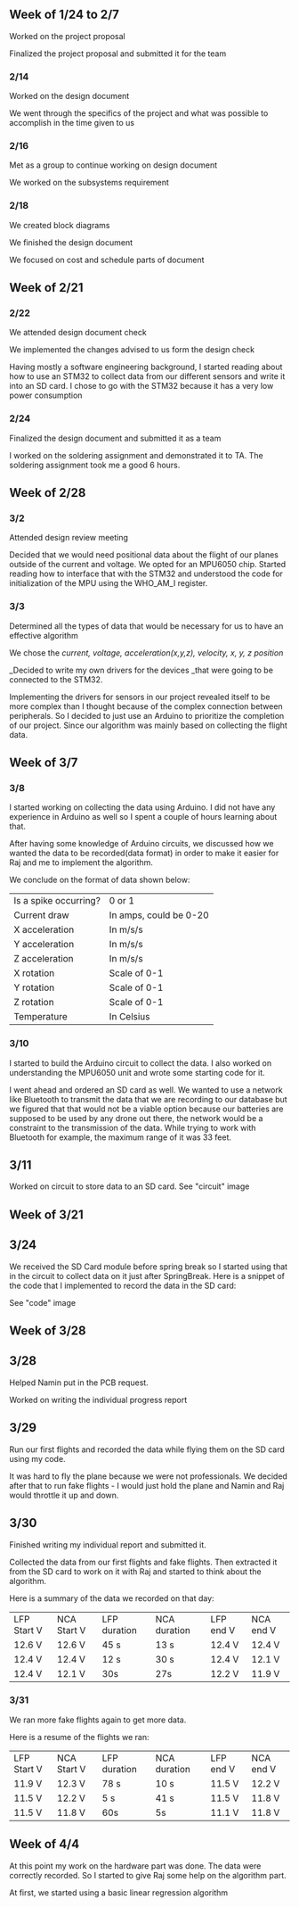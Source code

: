 ## Week of 1/24 to 2/7

Worked on the project proposal

Finalized the project proposal and submitted it for the team


### 2/14

Worked on the design document

We went through the specifics of the project and what was possible to accomplish in the time given to us


### 2/16

Met as a group to continue working on design document

We worked on the subsystems requirement


### 2/18

We created block diagrams

We finished the design document

We focused on cost and schedule parts of document

## Week of 2/21


### 2/22

We attended design document check

We implemented the changes advised to us form the design check

Having mostly a software engineering background, I started reading about how to use an STM32 to collect data from our different sensors and write it into an SD card. I chose to go with the STM32 because it has a very low power consumption


### 2/24

Finalized the design document and submitted it as a team

I worked on the soldering assignment and demonstrated it to TA. The soldering assignment took me a good 6 hours.

## Week of 2/28


### 3/2

Attended design review meeting

Decided that we would need positional data about the flight of our planes outside of the current and voltage. We opted for an MPU6050 chip. Started reading how to interface that with the STM32 and understood the code for initialization of the MPU using the WHO_AM_I register.


### 3/3

Determined all the types of data that would be necessary for us to have an effective algorithm

We chose the _current, voltage, acceleration(x,y,z), velocity, x, y, z position_

_Decided to write my own drivers for the devices _that were going to be connected to the STM32.

Implementing the drivers for sensors in our project revealed itself to be more complex than I thought because of the complex connection between peripherals. So I decided to just use an Arduino to prioritize the completion of our project. Since our algorithm was mainly based on collecting the flight data.


## Week of 3/7


### 3/8

I started working on collecting the data using Arduino. I did not have any experience in Arduino as well so I spent a couple of hours learning about that.

After having some knowledge of Arduino circuits, we discussed how we wanted the data to be recorded(data format) in order to make it easier for Raj and me to implement the algorithm.

We conclude on the format of data shown below:


<table>
  <tr>
   <td>Is a spike occurring?
   </td>
   <td>0 or 1
   </td>
  </tr>
  <tr>
   <td>Current draw
   </td>
   <td>In amps, could be 0-20
   </td>
  </tr>
  <tr>
   <td>X acceleration
   </td>
   <td>In m/s/s
   </td>
  </tr>
  <tr>
   <td>Y acceleration
   </td>
   <td>In m/s/s
   </td>
  </tr>
  <tr>
   <td>Z acceleration
   </td>
   <td>In m/s/s
   </td>
  </tr>
  <tr>
   <td>X rotation
   </td>
   <td>Scale of 0-1
   </td>
  </tr>
  <tr>
   <td>Y rotation
   </td>
   <td>Scale of 0-1
   </td>
  </tr>
  <tr>
   <td>Z rotation
   </td>
   <td>Scale of 0-1
   </td>
  </tr>
  <tr>
   <td>Temperature
   </td>
   <td>In Celsius
   </td>
  </tr>
</table>



### 3/10

I started to build the Arduino circuit to collect the data. I also worked on understanding the MPU6050 unit and wrote some starting code for it.

I went ahead and ordered an SD card as well. We wanted to use a network like Bluetooth to transmit the data that we are recording to our database but we figured that that would not be a viable option because our batteries are supposed to be used by any drone out there, the network would be a constraint to the transmission of the data. While trying to work with Bluetooth for example, the maximum range of it was 33 feet.


## 3/11

Worked on circuit to store data to an SD card. See "circuit" image

## Week of 3/21


## 3/24

We received the SD Card module before spring break so I started using that in the circuit to collect data on it just after SpringBreak. Here is a snippet of the code that I implemented to record the data in the SD card:

See "code" image


## Week of 3/28


## 3/28

Helped Namin put in the PCB request.

Worked on writing the individual progress report


## 3/29

Run our first flights and recorded the data while flying them on the SD card using my code.

It was hard to fly the plane because we were not professionals. We decided after that to run fake flights - I would just hold the plane and Namin and Raj would throttle it up and down.


## 3/30

Finished writing my individual report and submitted it.

Collected the data from our first flights and fake flights. Then extracted it from the SD card to work on it with Raj and started to think about the algorithm.

Here is a summary of the data we recorded on that day:


<table>
  <tr>
   <td>LFP Start V
   </td>
   <td>NCA Start V
   </td>
   <td>LFP duration
   </td>
   <td>NCA duration
   </td>
   <td>LFP end V
   </td>
   <td>NCA end V
   </td>
  </tr>
  <tr>
   <td>12.6 V
   </td>
   <td>12.6 V
   </td>
   <td>45 s
   </td>
   <td>13 s
   </td>
   <td>12.4 V
   </td>
   <td>12.4 V
   </td>
  </tr>
  <tr>
   <td>12.4 V
   </td>
   <td>12.4 V
   </td>
   <td>12 s
   </td>
   <td>30 s
   </td>
   <td>12.4 V
   </td>
   <td>12.1 V
   </td>
  </tr>
  <tr>
   <td>12.4 V
   </td>
   <td>12.1 V
   </td>
   <td>30s
   </td>
   <td>27s
   </td>
   <td>12.2 V
   </td>
   <td>11.9 V
   </td>
  </tr>
</table>



### 3/31

We ran more fake flights again to get more data.

Here is a resume of the flights we ran:


<table>
  <tr>
   <td>LFP Start V
   </td>
   <td>NCA Start V
   </td>
   <td>LFP duration
   </td>
   <td>NCA duration
   </td>
   <td>LFP end V
   </td>
   <td>NCA end V
   </td>
  </tr>
  <tr>
   <td>11.9 V
   </td>
   <td>12.3 V
   </td>
   <td>78 s
   </td>
   <td>10 s
   </td>
   <td>11.5 V
   </td>
   <td>12.2 V
   </td>
  </tr>
  <tr>
   <td>11.5 V
   </td>
   <td>12.2 V
   </td>
   <td>5 s
   </td>
   <td>41 s
   </td>
   <td>11.5 V
   </td>
   <td>11.8 V
   </td>
  </tr>
  <tr>
   <td>11.5 V
   </td>
   <td>11.8 V
   </td>
   <td>60s
   </td>
   <td>5s
   </td>
   <td>11.1 V
   </td>
   <td>11.8 V
   </td>
  </tr>
</table>

## Week of 4/4

At this point my work on the hardware part was done. The data were correctly recorded. So I started to give Raj some help on the algorithm part.

At first, we started using a basic linear regression algorithm
